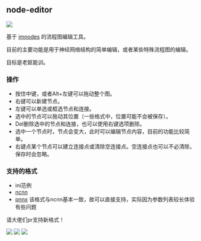 ## node-editor

<img src='https://raw.githubusercontent.com/scarsty/node-editor/master/logo.jpg'/>

基于 [imnodes](https://github.com/Nelarius/imnodes) 的流程图编辑工具。

目前的主要功能是用于神经网络结构的简单编辑，或者某些特殊流程图的编辑。

目标是老妪能训。

### 操作

* 按住中键，或者Alt+左键可以拖动整个图。
* 右键可以新建节点。
* 左键可以单选或框选节点和连接。
* 选中的节点可以拖动其位置（一些格式中，位置可能不会被保存）。
* Del删除选中的节点和连接，也可以使用右键选项删除。
* 选中一个节点时，节点会变大，此时可以编辑节点内容，目前的功能比较简单。
* 右键点某个节点可以建立连接点或清除空连接点。空连接点也可以不必清除，保存时会忽略。

### 支持的格式

* ini范例
* [ncnn](https://github.com/Tencent/ncnn/wiki/param-and-model-file-structure)
* [pnnx](https://github.com/pnnx/pnnx) 该格式与ncnn基本一致，故可以直接支持，实际因为参数列表较长体验有些问题

请大佬们pr支持新格式！

<img src='https://raw.githubusercontent.com/scarsty/node-editor/master/images/lenet.png'/>
<img src='https://raw.githubusercontent.com/scarsty/node-editor/master/images/ncnn.png'/>
<img src='https://raw.githubusercontent.com/scarsty/node-editor/master/images/ncnn2.png'/>

